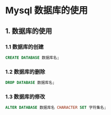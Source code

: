 # Mysql 数据库的使用

## 1. 数据库的使用
### 1.1 数据库的创建
```sql
CREATE DATABASE 数据库名;
```
### 1.2 数据库的删除
```sql
DROP DATABASE 数据库名;
```
### 1.3 数据库的修改
```sql
ALTER DATABASE 数据库名 CHARACTER SET 字符集名;
```
